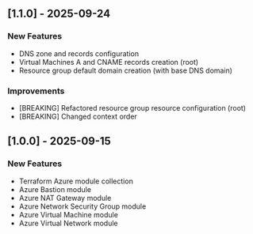 ## [1.1.0] - 2025-09-24

### New Features

- DNS zone and records configuration
- Virtual Machines A and CNAME records creation (root)
- Resource group default domain creation (with base DNS domain)

### Improvements

- [BREAKING] Refactored resource group resource configuration (root)
- [BREAKING] Changed context order

## [1.0.0] - 2025-09-15

### New Features

- Terraform Azure module collection
- Azure Bastion module
- Azure NAT Gateway module
- Azure Network Security Group module
- Azure Virtual Machine module
- Azure Virtual Network module